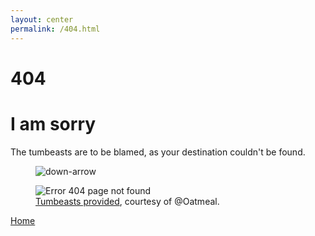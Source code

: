 ```yaml
---
layout: center
permalink: /404.html
---
```


# 404

<div class="text-center">
<h1>I am sorry</h1>
<p>The tumbeasts are to be blamed, as your destination couldn't be found.</p>
</div>
<figure>
<img src="{{ site.url }}/images/bg-arrow.png" alt="down-arrow">
</figure>
<figure>
<img src="{{ site.url }}/images/tb_sign1.png" alt="Error 404 page not found">
<figcaption><a href="https://theoatmeal.com/comics/state_web_summer#tumblr">Tumbeasts provided</a>, courtesy of @Oatmeal.</figcaption>
</figure>

<div class="mt3">
  <a href="{{ site.baseurl }}/" class="button button-blue button-big">Home</a>
</div>

